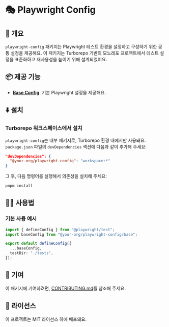 # 🎭 Playwright Config

## 📖 개요

`playwright-config` 패키지는 Playwright 테스트 환경을 설정하고 구성하기 위한 공통 설정을 제공해요. 이 패키지는 Turborepo 기반의 모노레포 프로젝트에서 테스트 설정을 표준화하고 재사용성을 높이기 위해 설계되었어요.

## 📦 제공 기능

- **[Base Config](./configs/base.js)**: 기본 Playwright 설정을 제공해요.

## ⬇️ 설치

### Turborepo 워크스페이스에서 설치

`playwright-config`는 내부 패키지로, Turborepo 환경 내에서만 사용돼요. `package.json` 파일의 `devDependencies` 섹션에 다음과 같이 추가해 주세요:

```json
"devDependencies": {
  "@your-org/playwright-config": "workspace:*"
}
```

그 후, 다음 명령어를 실행해서 의존성을 설치해 주세요:

```bash
pnpm install
```

## 🧑‍💻 사용법

### 기본 사용 예시

```typescript
import { defineConfig } from "@playwright/test";
import baseConfig from "@your-org/playwright-config/base";

export default defineConfig({
  ...baseConfig,
  testDir: "./tests",
});
```

## 🤝 기여

이 패키지에 기여하려면, [CONTRIBUTING.md](../CONTRIBUTING.md)를 참조해 주세요.

## 📜 라이선스

이 프로젝트는 MIT 라이선스 하에 배포돼요.
